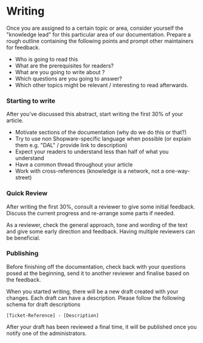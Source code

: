 # Writing

Once you are assigned to a certain topic or area, consider yourself the "knowledge lead" for this particular area of our documentation. Prepare a rough outline containing the following points and prompt other maintainers for feedback.

* Who is going to read this
* What are the prerequisites for readers?
* What are you going to write about ?
* Which questions are you going to answer?
* Which other topics might be relevant / interesting to read afterwards.

### Starting to write

After you've discussed this abstract, start writing the first 30% of your article.

* Motivate sections of the documentation \(why do we do this or that?\)
* Try to use non Shopware-specific language when possible \(or explain them e.g. "DAL" / provide link to description\)
* Expect your readers to understand less than half of what you understand
* Have a common thread throughout your article
* Work with cross-references \(knowledge is a network, not a one-way-street\)

### Quick Review

After writing the first 30%, consult a reviewer to give some initial feedback. Discuss the current progress and re-arrange some parts if needed.

As a reviewer, check the general approach, tone and wording of the text and give some early direction and feedback. Having multiple reviewers can be beneficial.

### Publishing

Before finishing off the documentation, check back with your questions posed at the beginning, send it to another reviewer and finalise based on the feedback.

When you started writing, there will be a new draft created with your changes. Each draft can have a description. Please follow the following schema for draft descriptions

```text
[Ticket-Reference] - [Description]
```

After your draft has been reviewed a final time, it will be published once you notify one of the administrators.

